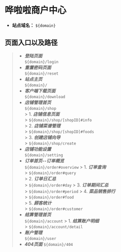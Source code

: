 # 哗啦啦商户中心
* **站点域名：**  `${domain}`
## 页面入口以及路径
> * ***登陆页面***    
> `${domain}/login`    
> * ***重置密码页面***    
> `${domain}/reset`
> * ***站点主页***    
> `${domain}/`    
> * ***客户端下载页面***    
> `${domain}/download`
> * ***店铺管理首页***    
> `${domain}/shop`    
	> 1. ***店铺信息页面***    
	> `${domain}/shop/[shopID]#info`    
	> 2. ***店铺菜谱管理***    
	> `${domain}/shop/[shopID]#foods`    
	> 3. ***创建店铺向导***    
	> `${domain}/shop/create`
> * ***店铺功能设置***    
> `${domain}/setting`    
> * ***订单首页--订单概览***    
> `${domain}/order#overview`
	> 1. ***订单查询***    
	> `${domain}/order#query`    
	> 2. ***订单日汇总***    
	> `${domain}/order#day`
	> 3. ***订单期间汇总***    
	> `${domain}/order#period`
	> 4. ***菜品销售排行***    
	> `${domain}/order#food`    
	> 5. ***顾客统计***    
	> `${domain}/order#customer`    
> * ***结算管理首页***    
> `${domain}/account`
	> 1. ***结算账户明细***    
	> `${domain}/account/detail`
> * ***账户管理***    
> `${domain}/user`    
> * ***404页面***
> `${domain}/404`
